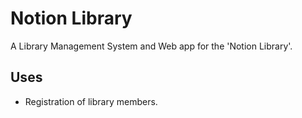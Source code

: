 
# Notion Library

A Library Management System and Web app for the 'Notion Library'.

## Uses
* Registration of library members.